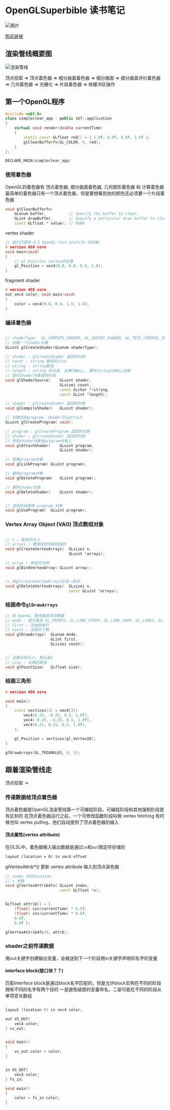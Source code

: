 
# OpenGLSuperbible 读书笔记

![图片](./images/superbible.jpg)  

[购买链接](https://www.amazon.cn/dp/0672337479/ref=sr_1_2?ie=UTF8&qid=1544971390&sr=8-2&keywords=opengl+superbible)

## 渲染管线概要图
![渲染管线](./images/graphics_pipeline.png)

顶点拾取 => 顶点着色器 => 
细分曲面着色器 => 细分曲面 =>  细分曲面评价着色器 => 
几何着色器 =>
光栅化 => 片段着色器 =>  帧缓冲区操作

## 第一个OpenGL程序

```cpp
#include <sb7.h>
class simpleclear_app : public sb7::application
{
    virtual void render(double currentTime)
    {
        static const GLfloat red[] = { 1.0f, 0.0f, 0.0f, 1.0f };
        glClearBufferfv(GL_COLOR, 0, red);
    }
};

DECLARE_MAIN(simpleclear_app)

```

### 使用着色器
OpenGL的着色器有 顶点着色器, 细分曲面着色器, 几何图形着色器 和 计算着色器
最简单的着色器只有一个顶点着色器，但是要想看到他的颜色还必须要一个片段着色器

```cpp
void glClearBufferfv(
    GLenum buffer,          // Specify the buffer to clear.
    GLint drawBuffer,       // Specify a particular draw buffer to clear.
    const GLfloat * value); // RGBA
```

vertex shader
```cpp
// 我们只使用 4.5 OpenGL core profile 的功能
# version 450 core
void main(void)
{
    // gl_Position vertex的位置
    gl_Position = vec4(0.0, 0.0, 0.5, 1.0);
}
```

fragment shader
```cpp
# version 450 core
out vec4 color; void main(void)
{
    color = vec4(0.0, 0.8, 1.0, 1.0);
}
```

### 编译着色器

```cpp

// shaderType:  GL_COMPUTE_SHADER, GL_VERTEX_SHADER, GL_TESS_CONTROL_SHADER, GL_TESS_EVALUATION_SHADER, GL_GEOMETRY_SHADER, or GL_FRAGMENT_SHADER.
// 创建一个shader对象
GLuint glCreateShader(GLenum shaderType);

// shader : glCreateShader 返回的句柄
// count : string 数组的size
// string : string数组
// length : string 的长度, 如果为NULL, 要求string以NULL结尾
// 取代shader对象里的代码
void glShaderSource(	GLuint shader,
                        GLsizei count,
                        const GLchar **string,
                        const GLint *length);

// shader : glCreateShader 返回的句柄
void glCompileShader(	GLuint shader);

// 创建空的program, shader可以attach
GLuint glCreateProgram(	void);

// program : glCreateProgram 返回的句柄
// shader : glCreateShader 返回的句柄
// 附加shader对象到program对象上
void glAttachShader(	GLuint program,
                        GLuint shader);

// 链接program对象
void glLinkProgram(	GLuint program);

// 删除program对象
void glDeleteProgram(	GLuint program);

// 删除shader对象
void glDeleteShader(	GLuint shader);


// 渲染阶段使用 program 对象
void glUseProgram(	GLuint program);

```

### Vertex Array Object (VAO) 顶点数组对象

```cpp

// n : 数组的大小
// arrays : 要绑定的句柄的指针
void glCreateVertexArrays(	GLsizei n,
                            GLuint *arrays);

// array : 绑定的句柄
void glBindVertexArray(	GLuint array);


// 和glCreateVertexArrays应该一致的
void glDeleteVertexArrays(	GLsizei n,
                            const GLuint *arrays);

```

### 绘画命令`glDrawArrays`

```cpp
// 给 OpenGL 管线输送顶点数据
// mode : 图元类型 GL_POINTS, GL_LINE_STRIP, GL_LINE_LOOP, GL_LINES, GL_LINE_STRIP_ADJACENCY, GL_LINES_ADJACENCY, GL_TRIANGLE_STRIP, GL_TRIANGLE_FAN, GL_TRIANGLES, GL_TRIANGLE_STRIP_ADJACENCY, GL_TRIANGLES_ADJACENCY and GL_PATCHES
// first : 开始的索引
// count : 渲染的个数
void glDrawArrays(	GLenum mode,
                    GLint first,
                    GLsizei count);


// 设置点的大小, 默认是1
// size : 光栅的直径
void glPointSize(	GLfloat size);
```

### 绘画三角形
```cpp
# version 450 core

void main()
{
    const vectices[3] = vec4[3](
        vec4(0.25, -0.25, 0.5, 1.0f),
        vec4(-0.25, -0.25, 0.5, 1.0f),
        vec4(0.25, 0.25, 0.5, 1.0f),
    );

    gl_Position = vertices[gl_VertexID];
}

glDrawArrays(GL_TRIANGLES, 0, 3);

```

## 跟着渲染管线走


顶点拾取 ->


### 传递数据给顶点着色器
顶点着色器是OpenGL渲染管线第一个可编程阶段，可编程阶段和其他强制阶段是有区别的
在顶点着色器运行之前，一个可修改函数阶段叫做 vertex fetching 有时候也叫 vertex pulling，他们自动提供了顶点着色器的输入

#### 顶点属性(vertex attribute)
在GLSL中，着色器输入输出数据是通过`in`和`out`限定符存储的

```
layout (location = 0) in vec4 offset
```
glVertexAttrib*() 更新 vertex attribute 输入到顶点染色器

```cpp
// index 对应location
// v 参数
void glVertexAttrib4fv(	GLuint index,
 	                    const GLfloat *v);
```
```cpp

GLfloat attrib[] = { 
    (float) sin(currentTime) * 0.5f,
    (float) cos(currentTime) * 0.6f,
    0.0f,
    0.0f };

glVertexAttrib4fv(0, attrb);
```

### shader之前传递数据
用out关键字创建输出变量，会被送到下一个阶段用in关键字声明同名字的变量

#### interface block(接口块？？)

匹配interface block是通过block名字匹配的，但是允许block实例在不同的阶段拥有不同的名字有两个目的
一是避免疑惑的变量命名，二是可能在不同的阶段从单项变长数组
```cpp

layout (location 0) in vec4 color;

out VS_OUT{
    vec4 color;
} vs_out;


void main()
{
    vs_out.color = color;
}

```

```cpp

in VS_OUT{
    vec4 color;
} fs_in;

void main()
{
    color = fs_in.color;
}

```







